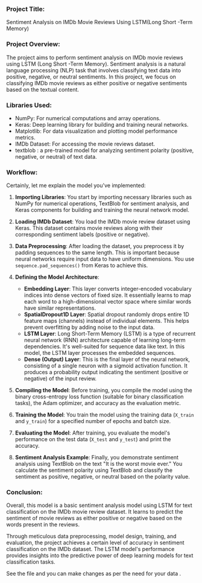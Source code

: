 ### Project Title:
Sentiment Analysis on IMDb Movie Reviews Using LSTM(Long Short -Term Memory)

### Project Overview:
The project aims to perform sentiment analysis on IMDb movie reviews using LSTM (Long Short -Term Memory). Sentiment analysis is a natural language processing (NLP) task that involves classifying text data into positive, negative, or neutral sentiments. In this project, we focus on classifying IMDb movie reviews as either positive or negative sentiments based on the textual content.

### Libraries Used:
- NumPy: For numerical computations and array operations.
- Keras: Deep learning library for building and training neural networks.
- Matplotlib: For data visualization and plotting model performance metrics.
- IMDb Dataset: For accessing the movie reviews dataset.
- textblob :  a pre-trained model for analyzing sentiment polarity (positive, negative, or neutral) of text data. 
### Workflow:
Certainly, let me explain the model you've implemented:

1. **Importing Libraries**: You start by importing necessary libraries such as NumPy for numerical operations, TextBlob for sentiment analysis, and Keras components for building and training the neural network model.

2. **Loading IMDb Dataset**: You load the IMDb movie review dataset using Keras. This dataset contains movie reviews along with their corresponding sentiment labels (positive or negative).

3. **Data Preprocessing**: After loading the dataset, you preprocess it by padding sequences to the same length. This is important because neural networks require input data to have uniform dimensions. You use `sequence.pad_sequences()` from Keras to achieve this.

4. **Defining the Model Architecture**:
   - **Embedding Layer**: This layer converts integer-encoded vocabulary indices into dense vectors of fixed size. It essentially learns to map each word to a high-dimensional vector space where similar words have similar representations.
   - **SpatialDropout1D Layer**: Spatial dropout randomly drops entire 1D feature maps (channels) instead of individual elements. This helps prevent overfitting by adding noise to the input data.
   - **LSTM Layer**: Long Short-Term Memory (LSTM) is a type of recurrent neural network (RNN) architecture capable of learning long-term dependencies. It's well-suited for sequence data like text. In this model, the LSTM layer processes the embedded sequences.
   - **Dense (Output) Layer**: This is the final layer of the neural network, consisting of a single neuron with a sigmoid activation function. It produces a probability output indicating the sentiment (positive or negative) of the input review.

5. **Compiling the Model**: Before training, you compile the model using the binary cross-entropy loss function (suitable for binary classification tasks), the Adam optimizer, and accuracy as the evaluation metric.

6. **Training the Model**: You train the model using the training data (`X_train` and `y_train`) for a specified number of epochs and batch size.

7. **Evaluating the Model**: After training, you evaluate the model's performance on the test data (`X_test` and `y_test`) and print the accuracy.

8. **Sentiment Analysis Example**: Finally, you demonstrate sentiment analysis using TextBlob on the text "It is the worst movie ever." You calculate the sentiment polarity using TextBlob and classify the sentiment as positive, negative, or neutral based on the polarity value.


### Conclusion:
Overall, this model is a basic sentiment analysis model using LSTM for text classification on the IMDb movie review dataset. It learns to predict the sentiment of movie reviews as either positive or negative based on the words present in the reviews.

Through meticulous data preprocessing, model design, training, and evaluation, the project achieves a certain level of accuracy in sentiment classification on the IMDb dataset. The LSTM model's performance provides insights into the predictive power of deep learning models for text classification tasks.



See the file and you can make changes as per the need for your data .
